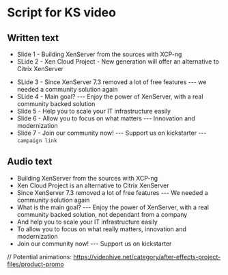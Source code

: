 # Script for KS video

## Written text

* Slide 1 - Building XenServer from the sources with XCP-ng
* SLide 2 - Xen Cloud Project - New generation will offer an alternative to Citrix XenServer
- SLide 3 - Since XenServer 7.3 removed a lot of free features --- we needed a community solution again
- SLide 4 - Main goal? --- Enjoy the power of XenServer, with a real community backed solution
- Slide 5 - Help you to scale your IT infrastructure easily
- Slide 6 - Allow you to focus on what matters --- Innovation and modernization
- Slide 7 - Join our community now! --- Support us on kickstarter --- `campaign link`

## Audio text

- Building XenServer from the sources with XCP-ng
- Xen Cloud Project is an alternative to Citrix XenServer
- Since XenServer 7.3 removed a lot of free features --- We needed a community solution again
- What is the main goal? --- Enjoy the power of XenServer, with a real community backed solution, not dependant from a company
- And help you to scale your IT infrastructure easily
- To allow you to focus on what really matters, innovation and modernization
- Join our community now! --- Support us on kickstarter

// Potential animations: https://videohive.net/category/after-effects-project-files/product-promo